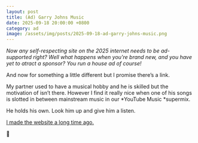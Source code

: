 ```yaml
---
layout: post
title: (Ad) Garry Johns Music
date: 2025-09-18 20:00:00 +0800
category: ad
image: /assets/img/posts/2025-09-18-ad-garry-johns-music.png
---
```


*Now any self-respecting site on the 2025 internet needs to be ad-supported right? Well what happens when you're brand new, and you have yet to atract a sponsor? You run a _house ad_ of course!*

And now for something a little different but I promise there’s a link.  
  
My partner used to have a musical hobby and he is skilled but the motivation of isn’t there. However I find it really nice when one of his songs is slotted in between mainstream music in our *YouTube Music *supermix.  
  
He holds his own. Look him up and give him a listen.  
  
[I made the website a long time ago.](https://garryjohnsmusic.com)  

🎸
